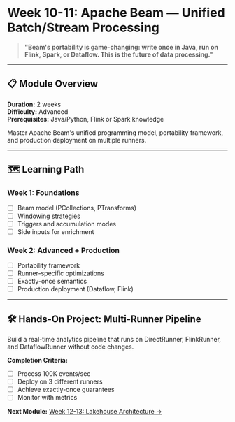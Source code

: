 # Week 10-11: Apache Beam — Unified Batch/Stream Processing

> **"Beam's portability is game-changing: write once in Java, run on Flink, Spark, or Dataflow. This is the future of data processing."**

---

## 📋 Module Overview

**Duration:** 2 weeks  
**Difficulty:** Advanced  
**Prerequisites:** Java/Python, Flink or Spark knowledge

Master Apache Beam's unified programming model, portability framework, and production deployment on multiple runners.

---

## 🗺️ Learning Path

### Week 1: Foundations
- [ ] Beam model (PCollections, PTransforms)
- [ ] Windowing strategies
- [ ] Triggers and accumulation modes
- [ ] Side inputs for enrichment

### Week 2: Advanced + Production
- [ ] Portability framework
- [ ] Runner-specific optimizations
- [ ] Exactly-once semantics
- [ ] Production deployment (Dataflow, Flink)

---

## 🛠️ Hands-On Project: Multi-Runner Pipeline

Build a real-time analytics pipeline that runs on DirectRunner, FlinkRunner, and DataflowRunner without code changes.

**Completion Criteria:**
- [ ] Process 100K events/sec
- [ ] Deploy on 3 different runners
- [ ] Achieve exactly-once guarantees
- [ ] Monitor with metrics

**Next Module:** [Week 12-13: Lakehouse Architecture →](../../3-Advanced/3D_Lakehouse/)
